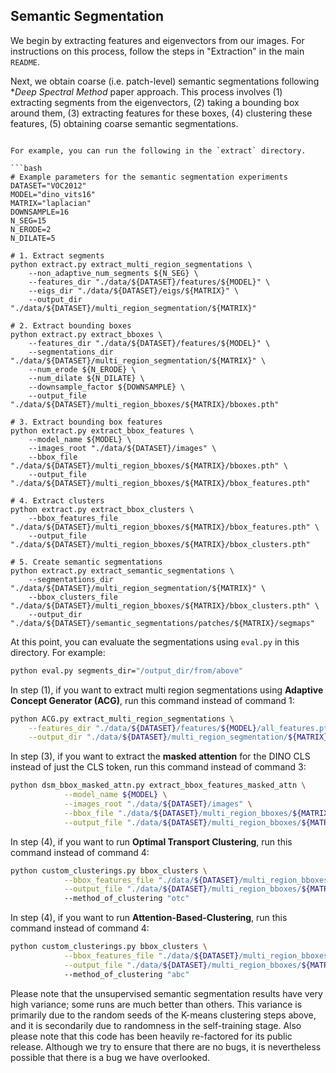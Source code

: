 ## Semantic Segmentation

We begin by extracting features and eigenvectors from our images. For instructions on this process, follow the steps in "Extraction" in the main `README`. 

Next, we obtain coarse (i.e. patch-level) semantic segmentations following **Deep Spectral Method* paper approach. This process involves (1) extracting segments from the eigenvectors, (2) taking a bounding box around them, (3) extracting features for these boxes, (4) clustering these features, (5) obtaining coarse semantic segmentations. 
```

For example, you can run the following in the `extract` directory. 

```bash
# Example parameters for the semantic segmentation experiments
DATASET="VOC2012"
MODEL="dino_vits16"
MATRIX="laplacian"
DOWNSAMPLE=16
N_SEG=15
N_ERODE=2
N_DILATE=5

# 1. Extract segments
python extract.py extract_multi_region_segmentations \
    --non_adaptive_num_segments ${N_SEG} \
    --features_dir "./data/${DATASET}/features/${MODEL}" \
    --eigs_dir "./data/${DATASET}/eigs/${MATRIX}" \
    --output_dir "./data/${DATASET}/multi_region_segmentation/${MATRIX}"

# 2. Extract bounding boxes
python extract.py extract_bboxes \
    --features_dir "./data/${DATASET}/features/${MODEL}" \
    --segmentations_dir "./data/${DATASET}/multi_region_segmentation/${MATRIX}" \
    --num_erode ${N_ERODE} \
    --num_dilate ${N_DILATE} \
    --downsample_factor ${DOWNSAMPLE} \
    --output_file "./data/${DATASET}/multi_region_bboxes/${MATRIX}/bboxes.pth"

# 3. Extract bounding box features
python extract.py extract_bbox_features \
    --model_name ${MODEL} \
    --images_root "./data/${DATASET}/images" \
    --bbox_file "./data/${DATASET}/multi_region_bboxes/${MATRIX}/bboxes.pth" \
    --output_file "./data/${DATASET}/multi_region_bboxes/${MATRIX}/bbox_features.pth"

# 4. Extract clusters
python extract.py extract_bbox_clusters \
    --bbox_features_file "./data/${DATASET}/multi_region_bboxes/${MATRIX}/bbox_features.pth" \
    --output_file "./data/${DATASET}/multi_region_bboxes/${MATRIX}/bbox_clusters.pth" 

# 5. Create semantic segmentations
python extract.py extract_semantic_segmentations \
    --segmentations_dir "./data/${DATASET}/multi_region_segmentation/${MATRIX}" \
    --bbox_clusters_file "./data/${DATASET}/multi_region_bboxes/${MATRIX}/bbox_clusters.pth" \
    --output_dir "./data/${DATASET}/semantic_segmentations/patches/${MATRIX}/segmaps" 
```

At this point, you can evaluate the segmentations using `eval.py` in this directory. For example:
```bash
python eval.py segments_dir="/output_dir/from/above"
```

In step (1), if you want to extract multi region segmentations using **Adaptive Concept Generator (ACG)**, run this command instead of command 1:
```bash
python ACG.py extract_multi_region_segmentations \
    --features_dir "./data/${DATASET}/features/${MODEL}/all_features.pth" \
    --output_dir "./data/${DATASET}/multi_region_segmentation/${MATRIX}"
```

In step (3), if you want to extract the **masked attention** for the DINO CLS instead of just the CLS token, run this command instead of command 3:
```bash
python dsm_bbox_masked_attn.py extract_bbox_features_masked_attn \
            --model_name ${MODEL} \
            --images_root "./data/${DATASET}/images" \
            --bbox_file "./data/${DATASET}/multi_region_bboxes/${MATRIX}/bboxes.pth" \
            --output_file "./data/${DATASET}/multi_region_bboxes/${MATRIX}/bbox_features.pth"
```


In step (4), if you want to run **Optimal Transport Clustering**, run this command instead of command 4:
```bash
python custom_clusterings.py bbox_clusters \
            --bbox_features_file "./data/${DATASET}/multi_region_bboxes/${MATRIX}/bbox_features.pth" \
            --output_file "./data/${DATASET}/multi_region_bboxes/${MATRIX}/bbox_clusters.pth"
            --method_of_clustering "otc"

```

In step (4), if you want to run **Attention-Based-Clustering**, run this command instead of command 4:
```bash
python custom_clusterings.py bbox_clusters \
            --bbox_features_file "./data/${DATASET}/multi_region_bboxes/${MATRIX}/bbox_features.pth" \
            --output_file "./data/${DATASET}/multi_region_bboxes/${MATRIX}/bbox_clusters.pth"
            --method_of_clustering "abc"
```

Please note that the unsupervised semantic segmentation results have very high variance; some runs are much better than others. This variance is primarily due to the random seeds of the K-means clustering steps above, and it is secondarily due to randomness in the self-training stage. Also please note that this code has been heavily re-factored for its public release. Although we try to ensure that there are no bugs, it is nevertheless possible that there is a bug we have overlooked. 
